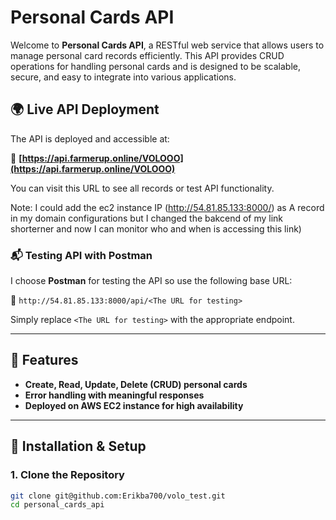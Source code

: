 # Personal Cards API

Welcome to **Personal Cards API**, a RESTful web service that allows users to manage personal card records efficiently. This API provides CRUD operations for handling personal cards and is designed to be scalable, secure, and easy to integrate into various applications.

## 🌍 Live API Deployment

The API is deployed and accessible at:

🔗 **[https://api.farmerup.online/VOLOOO](https://api.farmerup.online/VOLOOO)**  

You can visit this URL to see all records or test API functionality. 

Note: I could add the ec2 instance IP (http://54.81.85.133:8000/) as A 
record in my domain configurations but I changed the bakcend
of my link shorterner and now I can monitor who and when is 
accessing this link)

### 📬 Testing API with Postman

I choose **Postman** for testing the API so use the following base URL:

🔗 `http://54.81.85.133:8000/api/<The URL for testing>`

Simply replace `<The URL for testing>` with the appropriate endpoint.

---

## 🚀 Features

- **Create, Read, Update, Delete (CRUD) personal cards**
- **Error handling with meaningful responses**
- **Deployed on AWS EC2 instance for high availability**

---

## 🔧 Installation & Setup

### **1. Clone the Repository**
```bash
git clone git@github.com:Erikba700/volo_test.git
cd personal_cards_api